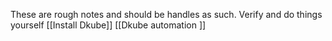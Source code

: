 These are rough notes and should be handles as such.
Verify and do things yourself
[[Install Dkube]]
[[Dkube automation ]]
